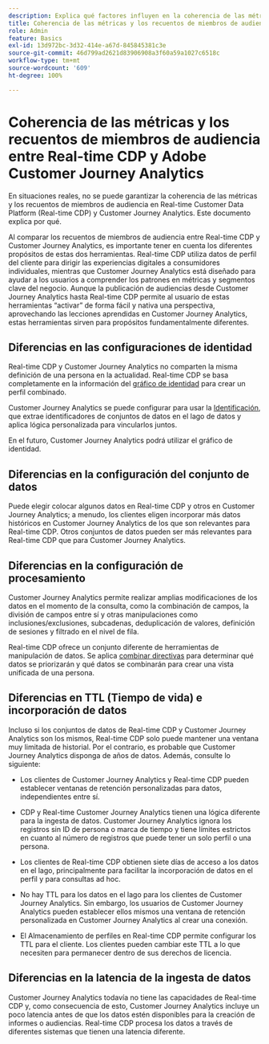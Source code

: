 ```yaml
---
description: Explica qué factores influyen en la coherencia de las métricas y los recuentos de miembros de audiencia entre Real-time Customer Data Platform (Real-time CDP) y Customer Journey Analytics.
title: Coherencia de las métricas y los recuentos de miembros de audiencia entre Real-time CDP y Customer Journey Analytics
role: Admin
feature: Basics
exl-id: 13d972bc-3d32-414e-a67d-845845381c3e
source-git-commit: 46d799ad2621d83906908a3f60a59a1027c6518c
workflow-type: tm+mt
source-wordcount: '609'
ht-degree: 100%

---
```



# Coherencia de las métricas y los recuentos de miembros de audiencia entre Real-time CDP y Adobe Customer Journey Analytics

En situaciones reales, no se puede garantizar la coherencia de las métricas y los recuentos de miembros de audiencia en Real-time Customer Data Platform (Real-time CDP) y Customer Journey Analytics. Este documento explica por qué.

Al comparar los recuentos de miembros de audiencia entre Real-time CDP y Customer Journey Analytics, es importante tener en cuenta los diferentes propósitos de estas dos herramientas. Real-time CDP utiliza datos de perfil del cliente para dirigir las experiencias digitales a consumidores individuales, mientras que Customer Journey Analytics está diseñado para ayudar a los usuarios a comprender los patrones en métricas y segmentos clave del negocio. Aunque la publicación de audiencias desde Customer Journey Analytics hasta Real-time CDP permite al usuario de estas herramientas “activar” de forma fácil y nativa una perspectiva, aprovechando las lecciones aprendidas en Customer Journey Analytics, estas herramientas sirven para propósitos fundamentalmente diferentes.

## Diferencias en las configuraciones de identidad

Real-time CDP y Customer Journey Analytics no comparten la misma definición de una persona en la actualidad. Real-time CDP se basa completamente en la información del [gráfico de identidad](https://experienceleague.adobe.com/docs/platform-learn/tutorials/identities/understanding-identity-and-identity-graphs.html?lang=es) para crear un perfil combinado.

Customer Journey Analytics se puede configurar para usar la [Identificación](../stitching/overview.md), que extrae identificadores de conjuntos de datos en el lago de datos y aplica lógica personalizada para vincularlos juntos.

En el futuro, Customer Journey Analytics podrá utilizar el gráfico de identidad.

## Diferencias en la configuración del conjunto de datos

Puede elegir colocar algunos datos en Real-time CDP y otros en Customer Journey Analytics; a menudo, los clientes eligen incorporar más datos históricos en Customer Journey Analytics de los que son relevantes para Real-time CDP. Otros conjuntos de datos pueden ser más relevantes para Real-time CDP que para Customer Journey Analytics.

## Diferencias en la configuración de procesamiento

Customer Journey Analytics permite realizar amplias modificaciones de los datos en el momento de la consulta, como la combinación de campos, la división de campos entre sí y otras manipulaciones como inclusiones/exclusiones, subcadenas, deduplicación de valores, definición de sesiones y filtrado en el nivel de fila.

Real-time CDP ofrece un conjunto diferente de herramientas de manipulación de datos. Se aplica [combinar directivas](https://experienceleague.adobe.com/docs/experience-platform/profile/merge-policies/overview.html?lang=es) para determinar qué datos se priorizarán y qué datos se combinarán para crear una vista unificada de una persona.

## Diferencias en TTL (Tiempo de vida) e incorporación de datos

Incluso si los conjuntos de datos de Real-time CDP y Customer Journey Analytics son los mismos, Real-time CDP solo puede mantener una ventana muy limitada de historial. Por el contrario, es probable que Customer Journey Analytics disponga de años de datos. Además, consulte lo siguiente:

* Los clientes de Customer Journey Analytics y Real-time CDP pueden establecer ventanas de retención personalizadas para datos, independientes entre sí.

* CDP y Real-time Customer Journey Analytics tienen una lógica diferente para la ingesta de datos. Customer Journey Analytics ignora los registros sin ID de persona o marca de tiempo y tiene límites estrictos en cuanto al número de registros que puede tener un solo perfil o una persona.

* Los clientes de Real-time CDP obtienen siete días de acceso a los datos en el lago, principalmente para facilitar la incorporación de datos en el perfil y para consultas ad hoc.

* No hay TTL para los datos en el lago para los clientes de Customer Journey Analytics. Sin embargo, los usuarios de Customer Journey Analytics pueden establecer ellos mismos una ventana de retención personalizada en Customer Journey Analytics al crear una conexión.

* El Almacenamiento de perfiles en Real-time CDP permite configurar los TTL para el cliente. Los clientes pueden cambiar este TTL a lo que necesiten para permanecer dentro de sus derechos de licencia.

## Diferencias en la latencia de la ingesta de datos

Customer Journey Analytics todavía no tiene las capacidades de Real-time CDP y, como consecuencia de esto, Customer Journey Analytics incluye un poco latencia antes de que los datos estén disponibles para la creación de informes o audiencias. Real-time CDP procesa los datos a través de diferentes sistemas que tienen una latencia diferente.
